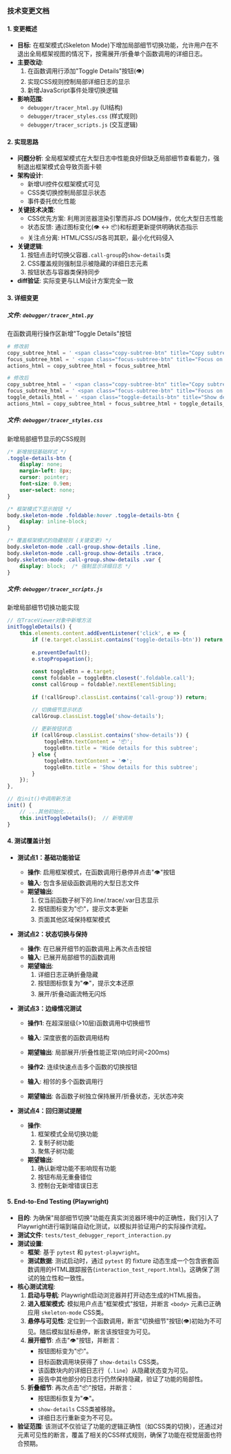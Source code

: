 ### 技术变更文档

#### 1. 变更概述
*   **目标**: 在框架模式(Skeleton Mode)下增加局部细节切换功能，允许用户在不退出全局框架视图的情况下，按需展开/折叠单个函数调用的详细日志。
*   **主要改动**: 
    1. 在函数调用行添加"Toggle Details"按钮(👁️)
    2. 实现CSS规则控制局部详细日志的显示
    3. 新增JavaScript事件处理切换逻辑
*   **影响范围**: 
    - `debugger/tracer_html.py` (UI结构)
    - `debugger/tracer_styles.css` (样式规则)
    - `debugger/tracer_scripts.js` (交互逻辑)

#### 2. 实现思路
*   **问题分析**: 全局框架模式在大型日志中性能良好但缺乏局部细节查看能力，强制退出框架模式会导致页面卡顿
*   **架构设计**: 
    - 新增UI控件仅框架模式可见
    - CSS类切换控制局部显示状态
    - 事件委托优化性能
*   **关键技术决策**:
    - CSS优先方案: 利用浏览器渲染引擎而非JS DOM操作，优化大型日志性能
    - 状态反馈: 通过图标变化(👁️ ↔ 📦)和标题更新提供明确状态指示
    - 关注点分离: HTML/CSS/JS各司其职，最小化代码侵入
*   **关键逻辑**:
    1. 按钮点击时切换父容器`.call-group`的`show-details`类
    2. CSS覆盖规则强制显示被隐藏的详细日志元素
    3. 按钮状态与容器类保持同步
*   **diff验证**: 实际变更与LLM设计方案完全一致

#### 3. 详细变更
##### 文件: `debugger/tracer_html.py`
在函数调用行操作区新增"Toggle Details"按钮
```python
# 修改前
copy_subtree_html = ' <span class="copy-subtree-btn" title="Copy subtree as text">📋</span>'
focus_subtree_html = ' <span class="focus-subtree-btn" title="Focus on this subtree (crop)">🔍</span>'
actions_html = copy_subtree_html + focus_subtree_html

# 修改后
copy_subtree_html = ' <span class="copy-subtree-btn" title="Copy subtree as text">📋</span>'
focus_subtree_html = ' <span class="focus-subtree-btn" title="Focus on this subtree (crop)">🔍</span>'
toggle_details_html = ' <span class="toggle-details-btn" title="Show details for this subtree">👁️</span>'  # 新增按钮
actions_html = copy_subtree_html + focus_subtree_html + toggle_details_html  # 集成新按钮
```

##### 文件: `debugger/tracer_styles.css`
新增局部细节显示的CSS规则
```css
/* 新增按钮基础样式 */
.toggle-details-btn {
    display: none;
    margin-left: 8px;
    cursor: pointer;
    font-size: 0.9em;
    user-select: none;
}

/* 框架模式下显示按钮 */
body.skeleton-mode .foldable:hover .toggle-details-btn {
    display: inline-block;
}

/* 覆盖框架模式的隐藏规则 (关键变更) */
body.skeleton-mode .call-group.show-details .line,
body.skeleton-mode .call-group.show-details .trace,
body.skeleton-mode .call-group.show-details .var {
    display: block;  /* 强制显示详细日志 */
}
```

##### 文件: `debugger/tracer_scripts.js`
新增局部细节切换功能实现
```javascript
// 在TraceViewer对象中新增方法
initToggleDetails() {
    this.elements.content.addEventListener('click', e => {
        if (!e.target.classList.contains('toggle-details-btn')) return;
        
        e.preventDefault();
        e.stopPropagation();
        
        const toggleBtn = e.target;
        const foldable = toggleBtn.closest('.foldable.call');
        const callGroup = foldable?.nextElementSibling;
        
        if (!callGroup?.classList.contains('call-group')) return;

        // 切换细节显示状态
        callGroup.classList.toggle('show-details');
        
        // 更新按钮状态
        if (callGroup.classList.contains('show-details')) {
            toggleBtn.textContent = '📦';
            toggleBtn.title = 'Hide details for this subtree';
        } else {
            toggleBtn.textContent = '👁️';
            toggleBtn.title = 'Show details for this subtree';
        }
    });
},

// 在init()中调用新方法
init() {
    // ...其他初始化...
    this.initToggleDetails();  // 新增调用
}
```

#### 4. 测试覆盖计划
*   **测试点1：基础功能验证**
    *   **操作**: 启用框架模式，在函数调用行悬停并点击"👁️"按钮
    *   **输入**: 包含多层级函数调用的大型日志文件
    *   **期望输出**: 
        1. 仅当前函数子树下的.line/.trace/.var日志显示
        2. 按钮图标变为"📦"，提示文本更新
        3. 页面其他区域保持框架模式

*   **测试点2：状态切换与保持**
    *   **操作**: 在已展开细节的函数调用上再次点击按钮
    *   **输入**: 已展开局部细节的函数调用
    *   **期望输出**: 
        1. 详细日志正确折叠隐藏
        2. 按钮图标恢复为"👁️"，提示文本还原
        3. 展开/折叠动画流畅无闪烁

*   **测试点3：边缘情况测试**
    *   **操作1**: 在超深层级(>10层)函数调用中切换细节
    *   **输入**: 深度嵌套的函数调用结构
    *   **期望输出**: 局部展开/折叠性能正常(响应时间<200ms)
    
    *   **操作2**: 连续快速点击多个函数的切换按钮
    *   **输入**: 相邻的多个函数调用行
    *   **期望输出**: 各函数子树独立保持展开/折叠状态，无状态冲突

*   **测试点4：回归测试提醒**
    *   **操作**: 
        1. 框架模式全局切换功能
        2. 复制子树功能
        3. 聚焦子树功能
    *   **期望输出**: 
        1. 确认新增功能不影响现有功能
        2. 按钮布局无重叠错位
        3. 控制台无新增错误日志

#### 5. End-to-End Testing (Playwright)
*   **目的**: 为确保"局部细节切换"功能在真实浏览器环境中的正确性，我们引入了Playwright进行端到端自动化测试，以模拟并验证用户的实际操作流程。
*   **测试文件**: `tests/test_debugger_report_interaction.py`
*   **测试设置**:
    -   **框架**: 基于 `pytest` 和 `pytest-playwright`。
    -   **测试数据**: 测试启动时，通过 `pytest` 的 fixture 动态生成一个包含嵌套函数调用的HTML跟踪报告(`interaction_test_report.html`)。这确保了测试的独立性和一致性。
*   **核心测试流程**:
    1.  **启动与导航**: Playwright启动浏览器并打开动态生成的HTML报告。
    2.  **进入框架模式**: 模拟用户点击"框架模式"按钮，并断言 `<body>` 元素已正确应用 `skeleton-mode` CSS类。
    3.  **悬停与可见性**: 定位到一个函数调用，断言"切换细节"按钮(👁️)初始为不可见。随后模拟鼠标悬停，断言该按钮变为可见。
    4.  **展开细节**: 点击"👁️"按钮，并断言：
        -   按钮图标变为"📦"。
        -   目标函数调用块获得了 `show-details` CSS类。
        -   该函数块内的详细日志行（`.line`）从隐藏状态变为可见。
        -   报告中其他部分的日志行仍然保持隐藏，验证了功能的局部性。
    5.  **折叠细节**: 再次点击"📦"按钮，并断言：
        -   按钮图标恢复为"👁️"。
        -   `show-details` CSS类被移除。
        -   详细日志行重新变为不可见。
*   **验证范围**: 该测试不仅验证了功能的逻辑正确性（如CSS类的切换），还通过对元素可见性的断言，覆盖了相关的CSS样式规则，确保了功能在视觉层面也符合预期。